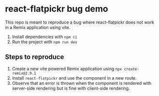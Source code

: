 # react-flatpickr bug demo

This repo is meant to reproduce a bug where react-flatpickr does not work in a
Remix application using vite.

1. Install dependencies with `npm ci`
2. Run the project with `npm run dev`

## Steps to reproduce

1. Create a new vite powered Remix application using `npx create-remix@2.9.1`
2. Install `react-flatpickr` and use the component in a new route.
3. Observe that an error is thrown when the component is rendered with
   server-side rendering but is fine with client-side rendering.
